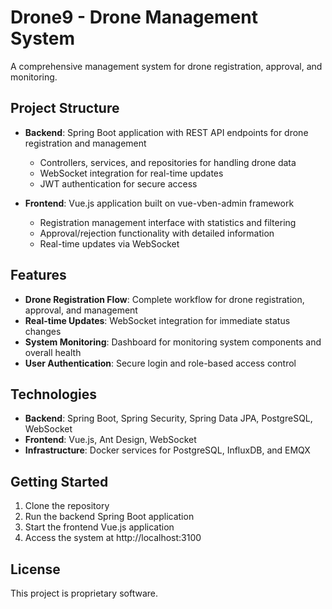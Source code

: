 # Drone9 - Drone Management System

A comprehensive management system for drone registration, approval, and monitoring.

## Project Structure

- **Backend**: Spring Boot application with REST API endpoints for drone registration and management
  - Controllers, services, and repositories for handling drone data
  - WebSocket integration for real-time updates
  - JWT authentication for secure access

- **Frontend**: Vue.js application built on vue-vben-admin framework
  - Registration management interface with statistics and filtering
  - Approval/rejection functionality with detailed information
  - Real-time updates via WebSocket

## Features

- **Drone Registration Flow**: Complete workflow for drone registration, approval, and management
- **Real-time Updates**: WebSocket integration for immediate status changes
- **System Monitoring**: Dashboard for monitoring system components and overall health
- **User Authentication**: Secure login and role-based access control

## Technologies

- **Backend**: Spring Boot, Spring Security, Spring Data JPA, PostgreSQL, WebSocket
- **Frontend**: Vue.js, Ant Design, WebSocket
- **Infrastructure**: Docker services for PostgreSQL, InfluxDB, and EMQX

## Getting Started

1. Clone the repository
2. Run the backend Spring Boot application
3. Start the frontend Vue.js application
4. Access the system at http://localhost:3100

## License

This project is proprietary software. 